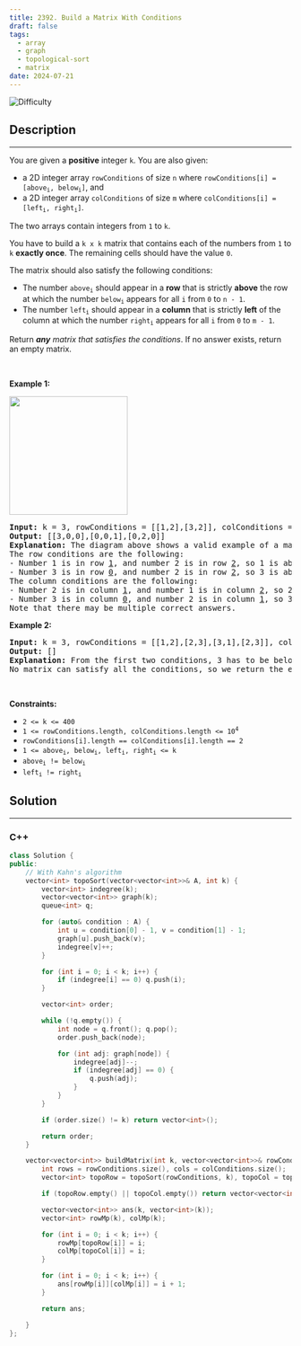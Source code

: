 ```yaml
---
title: 2392. Build a Matrix With Conditions
draft: false
tags: 
  - array
  - graph
  - topological-sort
  - matrix
date: 2024-07-21
---
```


![Difficulty](https://img.shields.io/badge/Difficulty-Hard-blue.svg)

## Description

---
<p>You are given a <strong>positive</strong> integer <code>k</code>. You are also given:</p>

<ul>
	<li>a 2D integer array <code>rowConditions</code> of size <code>n</code> where <code>rowConditions[i] = [above<sub>i</sub>, below<sub>i</sub>]</code>, and</li>
	<li>a 2D integer array <code>colConditions</code> of size <code>m</code> where <code>colConditions[i] = [left<sub>i</sub>, right<sub>i</sub>]</code>.</li>
</ul>

<p>The two arrays contain integers from <code>1</code> to <code>k</code>.</p>

<p>You have to build a <code>k x k</code> matrix that contains each of the numbers from <code>1</code> to <code>k</code> <strong>exactly once</strong>. The remaining cells should have the value <code>0</code>.</p>

<p>The matrix should also satisfy the following conditions:</p>

<ul>
	<li>The number <code>above<sub>i</sub></code> should appear in a <strong>row</strong> that is strictly <strong>above</strong> the row at which the number <code>below<sub>i</sub></code> appears for all <code>i</code> from <code>0</code> to <code>n - 1</code>.</li>
	<li>The number <code>left<sub>i</sub></code> should appear in a <strong>column</strong> that is strictly <strong>left</strong> of the column at which the number <code>right<sub>i</sub></code> appears for all <code>i</code> from <code>0</code> to <code>m - 1</code>.</li>
</ul>

<p>Return <em><strong>any</strong> matrix that satisfies the conditions</em>. If no answer exists, return an empty matrix.</p>

<p>&nbsp;</p>
<p><strong class="example">Example 1:</strong></p>
<img alt="" src="https://assets.leetcode.com/uploads/2022/07/06/gridosdrawio.png" style="width: 211px; height: 211px;" />
<pre>
<strong>Input:</strong> k = 3, rowConditions = [[1,2],[3,2]], colConditions = [[2,1],[3,2]]
<strong>Output:</strong> [[3,0,0],[0,0,1],[0,2,0]]
<strong>Explanation:</strong> The diagram above shows a valid example of a matrix that satisfies all the conditions.
The row conditions are the following:
- Number 1 is in row <u>1</u>, and number 2 is in row <u>2</u>, so 1 is above 2 in the matrix.
- Number 3 is in row <u>0</u>, and number 2 is in row <u>2</u>, so 3 is above 2 in the matrix.
The column conditions are the following:
- Number 2 is in column <u>1</u>, and number 1 is in column <u>2</u>, so 2 is left of 1 in the matrix.
- Number 3 is in column <u>0</u>, and number 2 is in column <u>1</u>, so 3 is left of 2 in the matrix.
Note that there may be multiple correct answers.
</pre>

<p><strong class="example">Example 2:</strong></p>

<pre>
<strong>Input:</strong> k = 3, rowConditions = [[1,2],[2,3],[3,1],[2,3]], colConditions = [[2,1]]
<strong>Output:</strong> []
<strong>Explanation:</strong> From the first two conditions, 3 has to be below 1 but the third conditions needs 3 to be above 1 to be satisfied.
No matrix can satisfy all the conditions, so we return the empty matrix.
</pre>

<p>&nbsp;</p>
<p><strong>Constraints:</strong></p>

<ul>
	<li><code>2 &lt;= k &lt;= 400</code></li>
	<li><code>1 &lt;= rowConditions.length, colConditions.length &lt;= 10<sup>4</sup></code></li>
	<li><code>rowConditions[i].length == colConditions[i].length == 2</code></li>
	<li><code>1 &lt;= above<sub>i</sub>, below<sub>i</sub>, left<sub>i</sub>, right<sub>i</sub> &lt;= k</code></li>
	<li><code>above<sub>i</sub> != below<sub>i</sub></code></li>
	<li><code>left<sub>i</sub> != right<sub>i</sub></code></li>
</ul>


## Solution

---
### C++
``` cpp title='build-a-matrix-with-conditions'
class Solution {
public:
    // With Kahn's algorithm
    vector<int> topoSort(vector<vector<int>>& A, int k) {
        vector<int> indegree(k);
        vector<vector<int>> graph(k);
        queue<int> q;

        for (auto& condition : A) {
            int u = condition[0] - 1, v = condition[1] - 1;
            graph[u].push_back(v);
            indegree[v]++;
        }

        for (int i = 0; i < k; i++) {
            if (indegree[i] == 0) q.push(i);
        }

        vector<int> order;

        while (!q.empty()) {
            int node = q.front(); q.pop();
            order.push_back(node);

            for (int adj: graph[node]) {
                indegree[adj]--;
                if (indegree[adj] == 0) {
                    q.push(adj);
                }
            }
        }

        if (order.size() != k) return vector<int>();

        return order;
    }

    vector<vector<int>> buildMatrix(int k, vector<vector<int>>& rowConditions, vector<vector<int>>& colConditions) {
        int rows = rowConditions.size(), cols = colConditions.size();
        vector<int> topoRow = topoSort(rowConditions, k), topoCol = topoSort(colConditions, k);

        if (topoRow.empty() || topoCol.empty()) return vector<vector<int>>();

        vector<vector<int>> ans(k, vector<int>(k));
        vector<int> rowMp(k), colMp(k);

        for (int i = 0; i < k; i++) {
            rowMp[topoRow[i]] = i;
            colMp[topoCol[i]] = i;
        }

        for (int i = 0; i < k; i++) {
            ans[rowMp[i]][colMp[i]] = i + 1;
        }

        return ans;

    }
};

```

